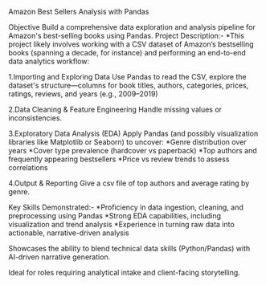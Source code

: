 Amazon Best Sellers Analysis with Pandas

Objective
Build a comprehensive data exploration and analysis pipeline for Amazon's best-selling books using Pandas.
Project Description:-
*This project likely involves working with a CSV dataset of Amazon’s bestselling books (spanning a decade, for instance) and performing an end-to-end data analytics workflow:

1.Importing and Exploring Data
Use Pandas to read the CSV, explore the dataset's structure—columns for book titles, authors, categories, prices, ratings, reviews, and years (e.g., 2009–2019) 

2.Data Cleaning & Feature Engineering
Handle missing values or inconsistencies.

3.Exploratory Data Analysis (EDA)
Apply Pandas (and possibly visualization libraries like Matplotlib or Seaborn) to uncover:
*Genre distribution over years
*Cover type prevalence (hardcover vs paperback)
*Top authors and frequently appearing bestsellers
*Price vs review trends to assess correlations 

4.Output & Reporting
Give a csv file of top authors and average rating by genre.

Key Skills Demonstrated:-
*Proficiency in data ingestion, cleaning, and preprocessing using Pandas
*Strong EDA capabilities, including visualization and trend analysis
*Experience in turning raw data into actionable, narrative-driven analysis



Showcases the ability to blend technical data skills (Python/Pandas) with AI-driven narrative generation.

Ideal for roles requiring analytical intake and client-facing storytelling.
